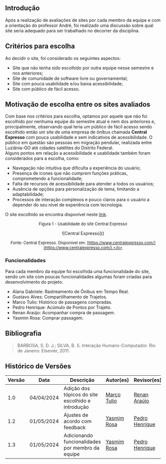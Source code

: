 ## Introdução

Após a realização de avaliações de sites por cada membro da equipe e com a orientação do professor André, foi realizado uma discussão sobre qual site seria adequado para ser trabalhado no decorrer da disciplina.

## Critérios para escolha

Ao decidir o site, foi considerado os seguintes aspectos:

<ul> 
<li> Site que não tenha sido escolhido por outra equipe nesse semestre e nos anteriores; </li>
<li> Site de comunidade de software livre ou governamental; </li>
<li> Site com pouca usabilidade e/ou baixa acessibilidade; </li>
<li> Site com público de fácil acesso. </li>
</ul>

## Motivação de escolha entre os sites avaliados

Com  base nos critérios para escolha, optamos por aquele que não foi escolhido por nenhuma equipe do semestre atual e nem dos anteriores e, principalmente, observando qual teria um público de fácil acesso sendo escolhido então um site de uma empresa de ônibus chamada **Central Expresso** com pouca usabilidade e sem indicativos de acessibilidade. O público em questão são pessoas em migração pendular, realizada entre Luziânia-GO até cidades satélites do Distrito Federal. <br>
Alguns pontos em relação a acessibilidade e usablidade também foram considerados para a escolha, como:

<ul>
<li> Navegação não intuitiva que dificulta a experiência do usuário; </li>
<li> Presença de ícones que não cumprem funções práticas, comprometendo a funcionalidade; </li>
<li> Falta de recursos de acessibilidade para atender a todos os usuários; </li>
<li> Ausência de opções para personalização de tema, limitando a adaptabilidade; </li>
<li> Processos de interação complexos e pouco claros para o usuário a depender do seu nível de experiência com tecnologia. </li>
</ul>

O site escolhido se encontra disponível neste [link](https://www.centralexpresso.com/).

<font size="2"><p style="text-align: center"> Figura 1 - Usabilidade do site Central Expresso </p></font>

<center>![Central Expresso](<central_expresso.gif>)</center>

<font size="2"><p style="text-align: center"> Fonte: Central Expresso. Disponível em: [https://www.centralexpresso.com/](https://www.centralexpresso.com/).</p></font>


### Funcionalidades
Para cada membro da equipe foi escolhida uma funcionalidade do site, sendo um site com poucas funcionalidades algumas foram criadas para desenvolvimento do projeto.

<ul>
<li> Alana Gabriele: Rastreamento de Ônibus em Tempo Real.  </li>
<li> Gustavo Alves: Compartilhamento de Trajetos. </li>
<li> Marco Tulio: Histórico de passagens compradas. </li>
<li> Pedro Henrique: Acúmulo de Pontos por Trajeto. </li>
<li> Renan Araújo: Acompanhar compra de passagem. </li>
<li> Yasmim Rosa: Comprar passagem. </li>
</ul>

## Bibliografia
> BARBOSA, S. D. J.; SILVA, B. S. Interação Humano-Computador. Rio de Janeiro: Elsevier, 2011.


## Histórico de Versões

| Versão |    Data    | Descrição                                         | Autor(es)                                       | Revisor(es)                                        |
| ------ | :--------: | ------------------------------------------------- | ----------------------------------------------- | -------------------------------------------------- |
| 1.0    | 04/04/2024 | Adição dos tópicos do site escolhido e introdução | [Marco Tulio](https://github.com/MarcoTulioSoares) | [Renan Araújo](https://github.com/renantfm4) |
| 1.2    | 01/05/2024 | Ajustes de acordo com feedback | [Yasmim Rosa](https://github.com/yaskisoba) | [Pedro Henrique](https://github.com/PedroHenrique061) |
| 1.3    | 01/05/2024 | Adicionando funcionalidades por membro da equipe | [Yasmim Rosa](https://github.com/yaskisoba) | [Pedro Henrique](https://github.com/PedroHenrique061)  |

